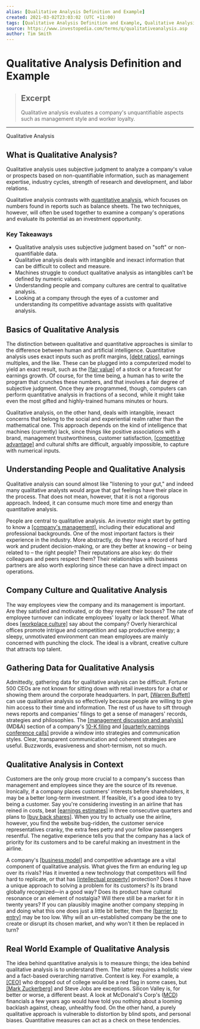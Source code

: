 ```yaml
---
alias: [Qualitative Analysis Definition and Example]
created: 2021-03-02T23:03:02 (UTC +11:00)
tags: [Qualitative Analysis Definition and Example, Qualitative Analysis]
source: https://www.investopedia.com/terms/q/qualitativeanalysis.asp
author: Tim Smith
---
```


# Qualitative Analysis Definition and Example

> ## Excerpt
> Qualitative analysis evaluates a company's unquantifiable aspects such as management style and worker loyalty.

---

Qualitative Analysis
## What is Qualitative Analysis?

Qualitative analysis uses subjective judgment to analyze a company's value or prospects based on non-quantifiable information, such as management expertise, industry cycles, strength of research and development, and labor relations.

Qualitative analysis contrasts with [quantitative analysis](https://www.investopedia.com/terms/q/quantitativeanalysis.asp), which focuses on numbers found in reports such as balance sheets. The two techniques, however, will often be used together to examine a company's operations and evaluate its potential as an investment opportunity.

### Key Takeaways

-   Qualitative analysis uses subjective judgment based on "soft" or non-quantifiable data.
-   Qualitative analysis deals with intangible and inexact information that can be difficult to collect and measure.
-   Machines struggle to conduct qualitative analysis as intangibles can’t be defined by numeric values.
-   Understanding people and company cultures are central to qualitative analysis.
-   Looking at a company through the eyes of a customer and understanding its competitive advantage assists with qualitative analysis.

## Basics of Qualitative Analysis

The distinction between qualitative and quantitative approaches is similar to the difference between human and artificial intelligence. Quantitative analysis uses exact inputs such as profit margins, [[debt ratios]](https://www.investopedia.com/terms/d/debtratio.asp), earnings multiples, and the like. These can be plugged into a computerized model to yield an exact result, such as the [[fair value]](https://www.investopedia.com/terms/f/fairvalue.asp) of a stock or a forecast for earnings growth. Of course, for the time being, a human has to write the program that crunches these numbers, and that involves a fair degree of subjective judgment. Once they are programmed, though, computers can perform quantitative analysis in fractions of a second, while it might take even the most gifted and highly-trained humans minutes or hours.

Qualitative analysis, on the other hand, deals with intangible, inexact concerns that belong to the social and experiential realm rather than the mathematical one. This approach depends on the kind of intelligence that machines (currently) lack, since things like positive associations with a brand, management trustworthiness, customer satisfaction, [[competitive advantage]](https://www.investopedia.com/terms/c/competitive_advantage.asp) and cultural shifts are difficult, arguably impossible, to capture with numerical inputs. 

## Understanding People and Qualitative Analysis

Qualitative analysis can sound almost like "listening to your gut," and indeed many qualitative analysts would argue that gut feelings have their place in the process. That does not mean, however, that it is not a rigorous approach. Indeed, it can consume much more time and energy than quantitative analysis.

People are central to qualitative analysis. An investor might start by getting to know a [[company's management]](https://www.investopedia.com/articles/02/062602.asp), including their educational and professional backgrounds. One of the most important factors is their experience in the industry. More abstractly, do they have a record of hard work and prudent decision-making, or are they better at knowing – or being related to – the right people? Their reputations are also key: do their colleagues and peers respect them? Their relationships with business partners are also worth exploring since these can have a direct impact on operations.

## Company Culture and Qualitative Analysis

The way employees view the company and its management is important. Are they satisfied and motivated, or do they resent their bosses? The rate of employee turnover can indicate employees' loyalty or lack thereof. What does [[workplace culture]](https://www.investopedia.com/terms/c/corporate-culture.asp) say about the company? Overly hierarchical offices promote intrigue and competition and sap productive energy; a sleepy, unmotivated environment can mean employees are mainly concerned with punching the clock. The ideal is a vibrant, creative culture that attracts top talent.

## Gathering Data for Qualitative Analysis

Admittedly, gathering data for qualitative analysis can be difficult. Fortune 500 CEOs are not known for sitting down with retail investors for a chat or showing them around the corporate headquarters. In part, [[Warren Buffett]](https://www.investopedia.com/articles/01/071801.asp) can use qualitative analysis so effectively because people are willing to give him access to their time and information. The rest of us have to sift through news reports and companies' filings to get a sense of managers' records, strategies and philosophies. The [[management discussion and analysis]](https://www.investopedia.com/terms/m/mdanalysis.asp) (MD&A) section of a company's [10-K filing](https://www.investopedia.com/terms/1/10-k.asp) and [[quarterly earnings conference calls]](https://www.investopedia.com/terms/e/earnings-call.asp) provide a window into strategies and communication styles. Clear, transparent communication and coherent strategies are useful. Buzzwords, evasiveness and short-termism, not so much.

## Qualitative Analysis in Context

Customers are the only group more crucial to a company's success than management and employees since they are the source of its revenue. Ironically, if a company places customers' interests before shareholders, it may be a better long-term investment. If feasible, it's a good idea to try being a customer. Say you're considering investing in an airline that has reined in costs, beat [[earnings estimates]](https://www.investopedia.com/terms/e/earningsestimate.asp) in three consecutive quarters and plans to [[buy back shares]](https://www.investopedia.com/terms/b/buyback.asp). When you try to actually use the airline, however, you find the website bug-ridden, the customer service representatives cranky, the extra fees petty and your fellow passengers resentful. The negative experience tells you that the company has a lack of priority for its customers and to be careful making an investment in the airline.

A company's [[business model]](https://www.investopedia.com/terms/b/businessmodel.asp) and competitive advantage are a vital component of qualitative analysis. What gives the firm an enduring leg up over its rivals? Has it invented a new technology that competitors will find hard to replicate, or that has [[intellectual property]](https://www.investopedia.com/terms/i/intellectualproperty.asp) protection? Does it have a unique approach to solving a problem for its customers? Is its brand globally recognized—in a good way? Does its product have cultural resonance or an element of nostalgia? Will there still be a market for it in twenty years? If you can plausibly imagine another company stepping in and doing what this one does just a little bit better, then the [[barrier to entry]](https://www.investopedia.com/terms/b/barrierstoentry.asp) may be too low. Why will an un-established company be the one to create or disrupt its chosen market, and why won't it then be replaced in turn?

## Real World Example of Qualitative Analysis

The idea behind quantitative analysis is to measure things; the idea behind qualitative analysis is to understand them. The latter requires a holistic view and a fact-based overarching narrative. Context is key. For example, a [[CEO]](https://www.investopedia.com/terms/c/ceo.asp) who dropped out of college would be a red flag in some cases, but [[Mark Zuckerberg]](https://www.investopedia.com/terms/m/mark-zuckerberg.asp) and Steve Jobs are exceptions. Silicon Valley is, for better or worse, a different beast. A look at McDonald's Corp's ([MCD](https://www.investopedia.com/markets/quote?tvwidgetsymbol=mcd)) financials a few years ago would have told you nothing about a looming backlash against, cheap, unhealthy food. On the other hand, a purely qualitative approach is vulnerable to distortion by blind spots, and personal biases. Quantitative measures can act as a check on these tendencies.

